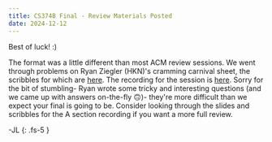 ```yaml
---
title: CS374B Final - Review Materials Posted
date: 2024-12-12
---
```

Best of luck! :)

The format was a little different than most ACM review sessions. We went through problems on Ryan Ziegler (HKN)'s cramming carnival sheet, the scribbles for which are [here](/assets/cs374b/fa24/final/pdf/cram_carn_scribs.pdf). The recording for the session is [here](https://illinois.zoom.us/rec/share/bySK9ZhCtzLQ-EAZXK5SlpjRSUdR-YJ8L4VS_FGp7--NfUmw0XLG7n3LL2XwNcaT.JoS1hbkduBnLlv7y?startTime=1734028269000). Sorry for the bit of stumbling- Ryan wrote some tricky and interesting questions (and we came up with answers on-the-fly 🙃)- they're more difficult than we expect your final is going to be. Consider looking through the slides and scribbles for the A section recording if you want a more full review.

-JL
{: .fs-5 }
